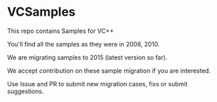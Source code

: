 # VCSamples
This repo contains Samples for VC++

You'll find all the samples as they were in 2008, 2010.

We are migrating samples to 2015 (latest version so far).

We accept contribution on these sample migration if you are interested.

Use Issue and PR to submit new migration cases, fixs or submit suggestions.

